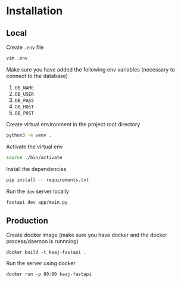 # Installation
## Local
Create `.env` file
```bash
vim .env
```

Make sure you have added the following env variables (necessary to connect to the database)
1. `DB_NAME`
2. `DB_USER`
3. `DB_PASS`
4. `DB_HOST`
5. `DB_POST`

Create virtual environment in the project root directory
```bash
python3 -m venv .
```

Activate the virtual env
```bash
source ./bin/activate
```

Install the dependencies
```bash
pip install -r requirements.txt
```

Run the `dev` server locally
```bash
fastapi dev app/main.py
```

## Production
Create docker image (make sure you have docker and the docker process/daemon is runnning)
```
docker build -t kaaj-fastapi .
```

Run the server using docker
```
docker run -p 80:80 kaaj-fastapi
```
